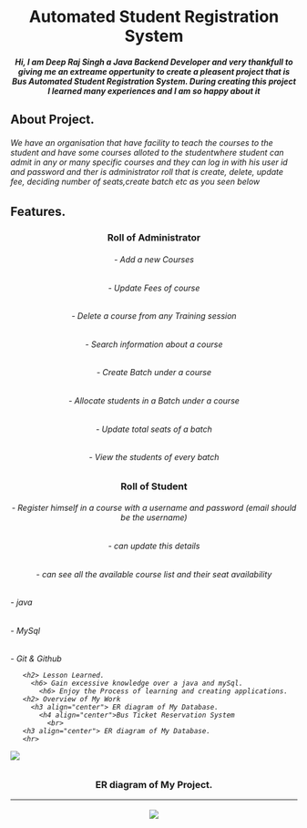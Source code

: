 
<h1 align="center">Automated Student Registration System </h1>
<h5 align="center"> Hi, I am Deep Raj Singh a Java Backend Developer and very thankfull to giving me an extreame oppertunity to create a pleasent project
  that is Bus Automated Student Registration System. During creating this project I learned many experiences and I am so happy about it</h5> 
  <h2 align="left">About Project.
  <h6>We have an organisation that have facility to teach the courses to the student and have some courses alloted to the studentwhere student can admit in any or many specific courses and they can log in with his user id and password and ther is administrator roll that is create, delete, update fee, deciding number of seats,create batch etc as you seen below<h6>
<h2 align="left"> Features.
  <h3 align="center"> Roll of Administrator
  <h6 align="center"> - Add a new Courses
  <h6 align="center"> - Update Fees of course
  <h6 align="center"> - Delete  a course from any Training session
  <h6 align="center"> - Search information about a course
  <h6 align="center"> - Create Batch under a course
  <h6 align="center"> - Allocate students in a Batch under a course
  <h6 align="center"> - Update total seats of a batch
  <h6 align="center"> - View the students of every batch
  <br>
    
  <h3 align="center"> Roll of Student
  <h6 align="center"> - Register himself in a course with a username and password (email should be the username)
  <h6 align="center"> - can update this details
  <h6 align="center"> - can see all the available course list and their seat availability
  
  <br>
      
    
    
 <h2 align="left" Technical Used> </h2>
     <h6> - java
     <h6> - MySql
     <h6> - Git & Github

       <h2> Lesson Learned.
         <h6> Gain excessive knowledge over a java and mySql.
           <h6> Enjoy the Process of learning and creating applications.
       <h2> Overview of My Work
         <h3 align="center"> ER diagram of My Database.
           <h4 align="center">Bus Ticket Reservation System
             <br>
       <h3 align="center"> ER diagram of My Database.
       <hr>
<img src="https://user-images.githubusercontent.com/88429770/213914673-fd3cf367-bc7a-4677-9936-82086dcd747f.jpg">
<h3 align="center"> ER diagram of My Project.
<hr>
 <img src="https://user-images.githubusercontent.com/88429770/213915161-0f19c089-a312-4acb-b951-66136a9ecbd2.jpg">



   


